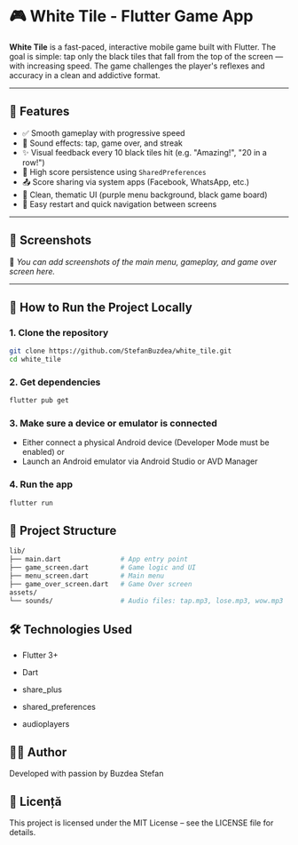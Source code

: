 # 🎮 White Tile - Flutter Game App

**White Tile** is a fast-paced, interactive mobile game built with Flutter. The goal is simple: tap only the black tiles that fall from the top of the screen — with increasing speed. The game challenges the player's reflexes and accuracy in a clean and addictive format.

---

## 📱 Features

- ✅ Smooth gameplay with progressive speed
- 🎵 Sound effects: tap, game over, and streak
- ✨ Visual feedback every 10 black tiles hit (e.g. "Amazing!", "20 in a row!")
- 🧠 High score persistence using `SharedPreferences`
- 📤 Score sharing via system apps (Facebook, WhatsApp, etc.)
- 🎨 Clean, thematic UI (purple menu background, black game board)
- 🔁 Easy restart and quick navigation between screens

---

## 🧪 Screenshots

📍 *You can add screenshots of the main menu, gameplay, and game over screen here.*

---

## 🚀 How to Run the Project Locally

### 1. Clone the repository

```bash
git clone https://github.com/StefanBuzdea/white_tile.git
cd white_tile
```


### 2. Get dependencies

```bash
flutter pub get
```


### 3. Make sure a device or emulator is connected
 - Either connect a physical Android device (Developer Mode must be enabled)
or
 - Launch an Android emulator via Android Studio or AVD Manager


### 4. Run the app

```bash
flutter run
```


## 📁 Project Structure

```bash
lib/
├── main.dart               # App entry point
├── game_screen.dart        # Game logic and UI
├── menu_screen.dart        # Main menu
├── game_over_screen.dart   # Game Over screen
assets/
└── sounds/                 # Audio files: tap.mp3, lose.mp3, wow.mp3
```

## 🛠️ Technologies Used

 - Flutter 3+

 - Dart

 - share_plus

 - shared_preferences

 - audioplayers

## 🧑‍💻 Author
Developed with passion by Buzdea Stefan

## 📜 Licență
This project is licensed under the MIT License – see the LICENSE file for details.